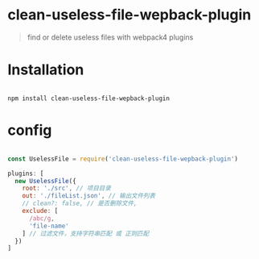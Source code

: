 # clean-useless-file-wepback-plugin

> find or delete useless files with webpack4 plugins

# Installation

```shell

npm install clean-useless-file-wepback-plugin

```

# config

```js

const UselessFile = require('clean-useless-file-wepback-plugin')

plugins: [
  new UselessFile({
    root: './src', // 项目目录
    out: './fileList.json', // 输出文件列表
    // clean?: false, // 是否删除文件,
    exclude: [
      /abc/g,
      'file-name'
    ] // 过滤文件，支持字符串匹配 或 正则匹配
  })
]


```

